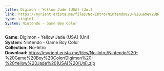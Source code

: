 ```yaml
---
title: Digimon - Yellow Jade (USA) (Unl)
link: https://myrient.erista.me/files/No-Intro/Nintendo%20-%20Game%20Boy%20Color/Digimon%20-%20Yellow%20Jade%20(USA)%20(Unl).zip
type: single1
System: Nintendo - Game Boy Color
---
```

<b>Game:</b> Digimon - Yellow Jade (USA) (Unl)<br>
<b>System:</b> Nintendo - Game Boy Color<br>
<b>Collection:</b> No-Intro<br>
<b>Download:</b> https://myrient.erista.me/files/No-Intro/Nintendo%20-%20Game%20Boy%20Color/Digimon%20-%20Yellow%20Jade%20(USA)%20(Unl).zip